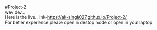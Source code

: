 #Project-2                                                                                                                                                                                                                                                                                                                                                          
wev dev...                                                                                                                                                                         
Here is the live..                                             link-https://ak-singh027.github.io/Project-2/                                                                                                                                                                                                                                                                                                    
For better experience please open in destop mode or open in your laptop 
